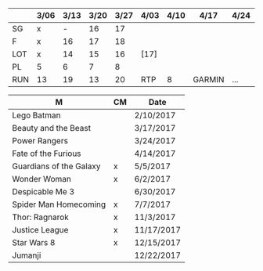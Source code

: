 
|     | 3/06 | 3/13 | 3/20 | 3/27 | 4/03 | 4/10 | 4/17 | 4/24 | 5/01 | 5/08 | 5/15 | 5/22 |
|-----|------|------|------|------|------|------|------|------|------|------|------|------|
| SG  | x    |  -   | 16   | 17   |      |      |      |      |      |      |      | [22?]|
| F   | x    | 16   | 17   | 18   |      |      |      |      | 20   | 21   | 22   | [23] |
| LOT | x    | 14   | 15   | 16   | [17] |      |      |      |      |      |      |      |
| PL  | 5    |  6   |  7   |  8   |      |      |      |      |      |      |      |      |
| RUN | 13   | 19   | 13   | 20   | RTP  | 8    | GARMIN| ... |  ... | RWTC | P90  | P90  | 

| M | CM | Date |
|---|----|------|
| Lego Batman | | 2/10/2017 |
| Beauty and the Beast | | 3/17/2017 |
| Power Rangers | | 3/24/2017 |
| Fate of the Furious | | 4/14/2017 |
| Guardians of the Galaxy | x | 5/5/2017 |
| Wonder Woman | x | 6/2/2017 |
| Despicable Me 3 | | 6/30/2017 |
| Spider Man Homecoming | x | 7/7/2017 |
| Thor: Ragnarok | x | 11/3/2017 |
| Justice League | x | 11/17/2017 |
| Star Wars 8 | x | 12/15/2017 |
| Jumanji | | 12/22/2017 |

